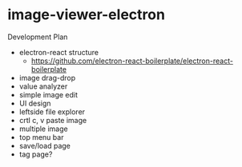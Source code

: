 # image-viewer-electron

Development Plan
- electron-react structure
    - https://github.com/electron-react-boilerplate/electron-react-boilerplate
- image drag-drop
- value analyzer
- simple image edit
- UI design
- leftside file explorer
- crtl c, v paste image 
- multiple image
- top menu bar
- save/load page
- tag page?